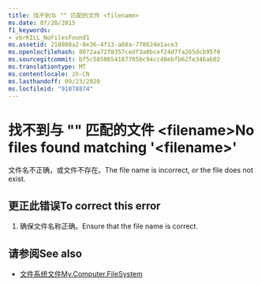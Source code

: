 ```yaml
---
title: 找不到与 "" 匹配的文件 <filename>
ms.date: 07/20/2015
f1_keywords:
- vbrKILL_NoFilesFound1
ms.assetid: 218808a2-8e36-4f13-a60a-770624e1ace3
ms.openlocfilehash: 8072aa72f8357cedf3a0bcef24d7fa265dcb95f0
ms.sourcegitcommit: bf5c5850654187705bc94cc40ebfb62fe346ab02
ms.translationtype: MT
ms.contentlocale: zh-CN
ms.lasthandoff: 09/23/2020
ms.locfileid: "91078874"
---
```

# <a name="no-files-found-matching-filename"></a><span data-ttu-id="7bd90-102">找不到与 "" 匹配的文件 \<filename></span><span class="sxs-lookup"><span data-stu-id="7bd90-102">No files found matching '\<filename>'</span></span>

<span data-ttu-id="7bd90-103">文件名不正确，或文件不存在。</span><span class="sxs-lookup"><span data-stu-id="7bd90-103">The file name is incorrect, or the file does not exist.</span></span>  
  
## <a name="to-correct-this-error"></a><span data-ttu-id="7bd90-104">更正此错误</span><span class="sxs-lookup"><span data-stu-id="7bd90-104">To correct this error</span></span>  
  
1. <span data-ttu-id="7bd90-105">确保文件名称正确。</span><span class="sxs-lookup"><span data-stu-id="7bd90-105">Ensure that the file name is correct.</span></span>  
  
## <a name="see-also"></a><span data-ttu-id="7bd90-106">请参阅</span><span class="sxs-lookup"><span data-stu-id="7bd90-106">See also</span></span>

- [<span data-ttu-id="7bd90-107">文件系统文件</span><span class="sxs-lookup"><span data-stu-id="7bd90-107">My.Computer.FileSystem</span></span>](xref:Microsoft.VisualBasic.FileIO.FileSystem)
